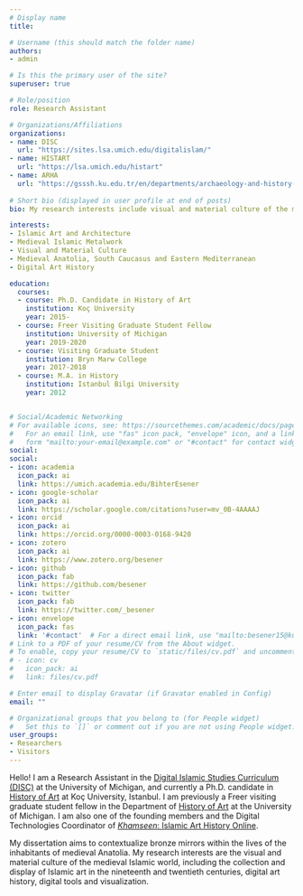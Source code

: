 ```yaml
---
# Display name
title: 

# Username (this should match the folder name)
authors:
- admin

# Is this the primary user of the site?
superuser: true

# Role/position
role: Research Assistant

# Organizations/Affiliations
organizations:
- name: DISC
  url: "https://sites.lsa.umich.edu/digitalislam/"
- name: HISTART
  url: "https://lsa.umich.edu/histart"
- name: ARHA
  url: "https://gsssh.ku.edu.tr/en/departments/archaeology-and-history-of-art/"
  
# Short bio (displayed in user profile at end of posts)
bio: My research interests include visual and material culture of the medieval Islamic world, including the collection and display of Islamic art in the nineteenth and twentieth centuries, digital art history, digital tools and visualization.

interests:
- Islamic Art and Architecture
- Medieval Islamic Metalwork
- Visual and Material Culture
- Medieval Anatolia, South Caucasus and Eastern Mediterranean 
- Digital Art History

education:
  courses:
  - course: Ph.D. Candidate in History of Art
    institution: Koç University
    year: 2015‐
  - course: Freer Visiting Graduate Student Fellow
    institution: University of Michigan
    year: 2019-2020
  - course: Visiting Graduate Student
    institution: Bryn Marw College
    year: 2017-2018
  - course: M.A. in History
    institution: Istanbul Bilgi University
    year: 2012


# Social/Academic Networking
# For available icons, see: https://sourcethemes.com/academic/docs/page-builder/#icons
#   For an email link, use "fas" icon pack, "envelope" icon, and a link in the
#   form "mailto:your-email@example.com" or "#contact" for contact widget.
social:
social:
- icon: academia
  icon_pack: ai
  link: https://umich.academia.edu/BihterEsener
- icon: google-scholar
  icon_pack: ai
  link: https://scholar.google.com/citations?user=mv_0B-4AAAAJ
- icon: orcid
  icon_pack: ai
  link: https://orcid.org/0000-0003-0168-9420
- icon: zotero
  icon_pack: ai
  link: https://www.zotero.org/besener  
- icon: github
  icon_pack: fab
  link: https://github.com/besener
- icon: twitter
  icon_pack: fab
  link: https://twitter.com/_besener
- icon: envelope
  icon_pack: fas
  link: '#contact'  # For a direct email link, use "mailto:besener15@ku.edu.tr"
# Link to a PDF of your resume/CV from the About widget.
# To enable, copy your resume/CV to `static/files/cv.pdf` and uncomment the lines below.
# - icon: cv
#   icon_pack: ai
#   link: files/cv.pdf

# Enter email to display Gravatar (if Gravatar enabled in Config)
email: ""

# Organizational groups that you belong to (for People widget)
#   Set this to `[]` or comment out if you are not using People widget.
user_groups:
- Researchers
- Visitors
---
```


Hello! I am a Research Assistant in the [Digital Islamic Studies Curriculum (DISC)](https://sites.lsa.umich.edu/digitalislam/) at the University of Michigan, and currently a Ph.D. candidate in [History of Art](https://gsssh.ku.edu.tr/en/departments/archaeology-and-history-of-art/) at Koç University, Istanbul. I am previously a Freer visiting graduate student fellow in the Department of [History of Art](https://lsa.umich.edu/histart) at the University of Michigan.  I am also one of the founding members and the Digital Technologies Coordinator of [*Khamseen*: Islamic Art History Online](https://sites.lsa.umich.edu/khamseen/).

My dissertation aims to contextualize bronze mirrors within the lives of the inhabitants of medieval Anatolia. My research interests are the visual and material culture of the medieval Islamic world, including the collection and display of Islamic art in the nineteenth and twentieth centuries, digital art history, digital tools and visualization.
